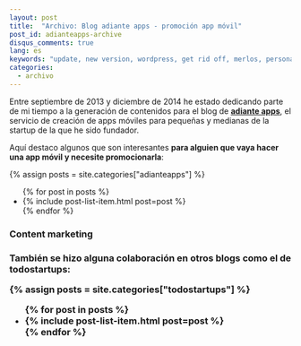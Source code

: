 ```yaml
---
layout: post
title:  "Archivo: Blog adiante apps - promoción app móvil"
post_id: adianteapps-archive
disqus_comments: true
lang: es
keywords: "update, new version, wordpress, get rid off, merlos, personal web" 
categories:
  - archivo
---
```


Entre septiembre de 2013 y diciembre de 2014 he estado dedicando parte de mi tiempo a la generación de contenidos para el blog de __[adiante apps](http://www.adianteapps.com)__, el servicio de creación de apps móviles para pequeñas y medianas de la startup de la que he sido fundador.

Aquí destaco algunos que son interesantes __para alguien que vaya hacer una app móvil y necesite promocionarla__:
 
{% assign posts = site.categories["adianteapps"] %}  
<ul class="post-list">
{% for post in posts %}
<li> {% include post-list-item.html post=post %}</li>
{% endfor %}
</ul>

<h3>Content marketing<h3>
<p>También se hizo alguna colaboración en otros blogs como el de todostartups:

{% assign posts = site.categories["todostartups"] %}  
<ul class="post-list">
{% for post in posts %}
<li> {% include post-list-item.html post=post %}</li>
{% endfor %}
</ul>